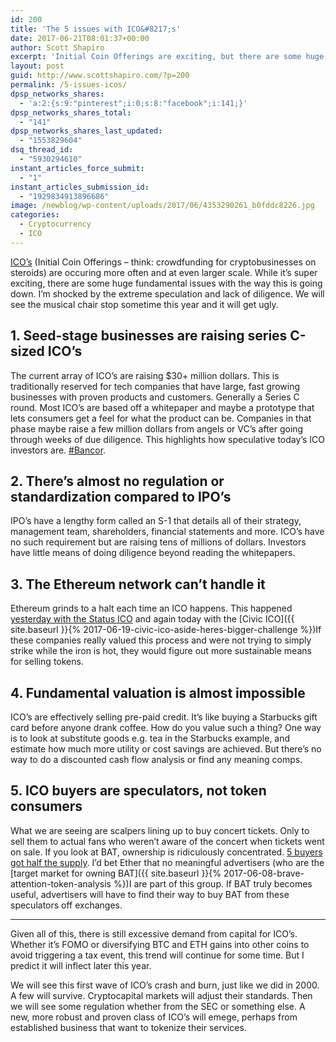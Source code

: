 ```yaml
---
id: 200
title: 'The 5 issues with ICO&#8217;s'
date: 2017-06-21T08:01:37+00:00
author: Scott Shapiro
excerpt: 'Initial Coin Offerings are exciting, but there are some huge fundamental issues with the way this is going down today. '
layout: post
guid: http://www.scottshapiro.com/?p=200
permalink: /5-issues-icos/
dpsp_networks_shares:
  - 'a:2:{s:9:"pinterest";i:0;s:8:"facebook";i:141;}'
dpsp_networks_shares_total:
  - "141"
dpsp_networks_shares_last_updated:
  - "1553829604"
dsq_thread_id:
  - "5930294610"
instant_articles_force_submit:
  - "1"
instant_articles_submission_id:
  - "1929834913896686"
image: /newblog/wp-content/uploads/2017/06/4353290261_b0fddc8226.jpg
categories:
  - Cryptocurrency
  - ICO
---
```

[ICO&#8217;s](https://en.wikipedia.org/wiki/Initial_coin_offering) (Initial Coin Offerings &#8211; think: crowdfunding for cryptobusinesses on steroids) are occuring more often and at even larger scale. While it&#8217;s super exciting, there are some huge fundamental issues with the way this is going down. I&#8217;m shocked by the extreme speculation and lack of diligence. We will see the musical chair stop sometime this year and it will get ugly.

## 1. Seed-stage businesses are raising series C-sized ICO&#8217;s

The current array of ICO&#8217;s are raising $30+ million dollars. This is traditionally reserved for tech companies that have large, fast growing businesses with proven products and customers. Generally a Series C round. Most ICO&#8217;s are based off a whitepaper and maybe a prototype that lets consumers get a feel for what the product can be. Companies in that phase maybe raise a few million dollars from angels or VC&#8217;s after going through weeks of due diligence. This highlights how speculative today&#8217;s ICO investors are. [#Bancor](http://hackingdistributed.com/2017/06/19/bancor-is-flawed/).

## 2. There&#8217;s almost no regulation or standardization compared to IPO&#8217;s

IPO&#8217;s have a lengthy form called an S-1 that details all of their strategy, management team, shareholders, financial statements and more. ICO&#8217;s have no such requirement but are raising tens of millions of dollars. Investors have little means of doing diligence beyond reading the whitepapers.

## 3. The Ethereum network can&#8217;t handle it

Ethereum grinds to a halt each time an ICO happens. This happened [yesterday with the Status ICO](https://twitter.com/ryaneshea/status/877196958380810240) and again today with the [Civic ICO]({{ site.baseurl }}{% 2017-06-19-civic-ico-aside-heres-bigger-challenge %})If these companies really valued this process and were not trying to simply strike while the iron is hot, they would figure out more sustainable means for selling tokens.

## 4. Fundamental valuation is almost impossible

ICO&#8217;s are effectively selling pre-paid credit. It&#8217;s like buying a Starbucks gift card before anyone drank coffee. How do you value such a thing? One way is to look at substitute goods e.g. tea in the Starbucks example, and estimate how much more utility or cost savings are achieved. But there&#8217;s no way to do a discounted cash flow analysis or find any meaning comps.

## 5. ICO buyers are speculators, not token consumers

What we are seeing are scalpers lining up to buy concert tickets. Only to sell them to actual fans who weren&#8217;t aware of the concert when tickets went on sale. If you look at BAT, ownership is ridiculously concentrated. [5 buyers got half the supply](https://cryptoinsider.com/basic-attention-token-sale-raises-35-million-less-30-seconds/). I&#8217;d bet Ether that no meaningful advertisers (who are the [target market for owning BAT]({{ site.baseurl }}{% 2017-06-08-brave-attention-token-analysis %})I are part of this group. If BAT truly becomes useful, advertisers will have to find their way to buy BAT from these speculators off exchanges.

* * *

Given all of this, there is still excessive demand from capital for ICO&#8217;s. Whether it&#8217;s FOMO or diversifying BTC and ETH gains into other coins to avoid triggering a tax event, this trend will continue for some time. But I predict it will inflect later this year.

We will see this first wave of ICO&#8217;s crash and burn, just like we did in 2000. A few will survive. Cryptocapital markets will adjust their standards. Then we will see some regulation whether from the SEC or something else. A new, more robust and proven class of ICO&#8217;s will emege, perhaps from established business that want to tokenize their services.
